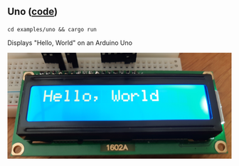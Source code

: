 ## Uno ([code](src/main.rs))

`cd examples/uno && cargo run`  

Displays "Hello, World" on an Arduino Uno

![Autoscroll Example Png](../../media/uno_example.png)